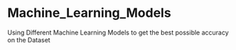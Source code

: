 # Machine_Learning_Models
Using Different Machine Learning Models to get the best possible accuracy on the Dataset
